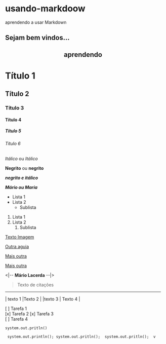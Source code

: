 # usando-markdoow
aprendendo a usar Markdown 

## Sejam bem vindos...

<center><h2> aprendendo
</h2></center>



<!-- Cabeçalhos -->

# Título 1
## Título 2
### Título 3
#### Título 4
##### Título 5
###### Título 6

*Itálico* ou _Itálico_

**Negrito** ou __negrito__

___negrito e itálico___

___Mário ou Maria___

- Lista 1
- Lista 2
  - Sublista 

1. Lista 1
2. Lista 2
   1. Sublista

[Texto Imagem](https://img.freepik.com/fotos-premium/aguia-branca-voando-contra-o-ceu-vibrante-exibindo-uma-expansao-de-asas-majestosa_406811-1784.jpg?w=740)  


[Outra aguia](https://pt.aliexpress.com/item/32876106751.html)

[Mais outra](https://www.creativefabrica.com/wp-content/uploads/2023/10/02/Stunning-White-Eagle-In-Flight-80581903-1.png)



[Mais outra](https://media.tenor.com/ZhfMGWrmCTcAAAAM/cute-kitty-best-kitty.gif)


<|-- **Mário Lacerda** --|>

> Texto de citações
------------
| texto 1 |Texto 2 |
|texto 3  |  Texto 4  |

[ ] Tarefa 1 <br>
[x] Tarefa 2
[x] Tarefa 3 <br>
[ ] Tarefa 4

`system.out.pritln()`

``` system.out.println(); system.out.pritln();  system.out.pritln();  v```

